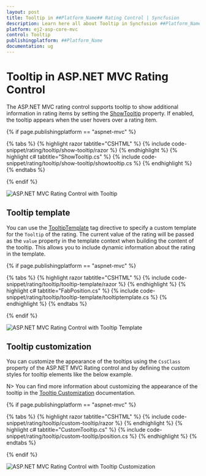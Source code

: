 ```yaml
---
layout: post
title: Tooltip in ##Platform_Name## Rating Control | Syncfusion
description: Learn here all about Tooltip in Syncfusion ##Platform_Name## Rating control of Syncfusion Essential JS 2 and more.
platform: ej2-asp-core-mvc
control: Tooltip
publishingplatform: ##Platform_Name
documentation: ug
---
```


# Tooltip in ASP.NET MVC Rating Control

The ASP.NET MVC rating control supports tooltip to show additional information in rating items by setting the [ShowTooltip](https://help.syncfusion.com/cr/aspnetmvc-js2/Syncfusion.EJ2.Inputs.Rating.html#Syncfusion_EJ2_Inputs_Rating_ShowTooltip) property. If enabled, the tooltip appears when the user hovers over a rating item.

{% if page.publishingplatform == "aspnet-mvc" %}

{% tabs %}
{% highlight razor tabtitle="CSHTML" %}
{% include code-snippet/rating/tooltip/show-tooltip/razor %}
{% endhighlight %}
{% highlight c# tabtitle="ShowTooltip.cs" %}
{% include code-snippet/rating/tooltip/show-tooltip/showtooltip.cs %}
{% endhighlight %}
{% endtabs %}

{% endif %}

![ASP.NET MVC Rating Control with Tooltip](./images/rating-tooltip.png)

## Tooltip template

You can use the [TooltipTemplate](https://help.syncfusion.com/cr/aspnetmvc-js2/Syncfusion.EJ2.Inputs.Rating.html#Syncfusion_EJ2_Inputs_Rating_TooltipTemplate) tag directive to specify a custom template for the `Tooltip` of the rating. The current value of the rating will be passed as the `value` property in the template context when building the content of the tooltip. This allows you to include dynamic information about the rating in the template.

{% if page.publishingplatform == "aspnet-mvc" %}

{% tabs %}
{% highlight razor tabtitle="CSHTML" %}
{% include code-snippet/rating/tooltip/tooltip-template/razor %}
{% endhighlight %}
{% highlight c# tabtitle="FabPosition.cs" %}
{% include code-snippet/rating/tooltip/tooltip-template/tooltiptemplate.cs %}
{% endhighlight %}
{% endtabs %}

{% endif %}

![ASP.NET MVC Rating Control with Tooltip Template](./images/rating-tooltip-template.png)


## Tooltip customization

You can customize the appearance of the tooltips using the `CssClass` property of the ASP.NET MVC Rating control and by defining the custom styles for tooltip elements like the below example.

N> You can find more information about customizing the appearance of the tooltip in the [Tooltip Customization](https://ej2.syncfusion.com/aspnetmvc/documentation/tooltip/style) documentation.

{% if page.publishingplatform == "aspnet-mvc" %}

{% tabs %}
{% highlight razor tabtitle="CSHTML" %}
{% include code-snippet/rating/tooltip/custom-tooltip/razor %}
{% endhighlight %}
{% highlight c# tabtitle="CustomTooltip.cs" %}
{% include code-snippet/rating/tooltip/custom-tooltip/position.cs %}
{% endhighlight %}
{% endtabs %}

{% endif %}

![ASP.NET MVC Rating Control with Tooltip Customization](./images/rating-custom-tooltip.png)